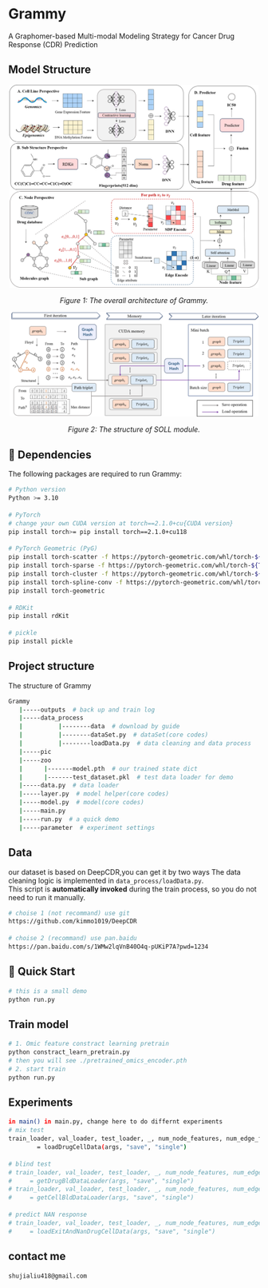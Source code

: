 # Grammy
A Graphomer-based Multi-modal Modeling Strategy for Cancer Drug Response (CDR) Prediction

## Model Structure

<p align="center">
  <img src="./pic/pic1.png" alt="Grammy Architecture" width="500"/>
</p>
<p align="center"><em>Figure 1: The overall architecture of Grammy.</em></p>

<p align="center">
  <img src="./pic/pic2.png" alt="SOLL Structure" width="500"/>
</p>
<p align="center"><em>Figure 2: The structure of SOLL module.</em></p>

## 🔧 Dependencies
The following packages are required to run Grammy:
```bash
# Python version
Python >= 3.10

# PyTorch
# change your own CUDA version at torch==2.1.0+cu{CUDA version}
pip install torch>= pip install torch==2.1.0+cu118

# PyTorch Geometric (PyG)
pip install torch-scatter -f https://pytorch-geometric.com/whl/torch-${TORCH}+${CUDA}.html
pip install torch-sparse -f https://pytorch-geometric.com/whl/torch-${TORCH}+${CUDA}.html
pip install torch-cluster -f https://pytorch-geometric.com/whl/torch-${TORCH}+${CUDA}.html
pip install torch-spline-conv -f https://pytorch-geometric.com/whl/torch-${TORCH}+${CUDA}.html
pip install torch-geometric

# RDKit
pip install rdKit

# pickle
pip install pickle
```

## Project structure
The structure of Grammy
```bash
Grammy
   |-----outputs  # back up and train log
   |-----data_process
   |          |--------data  # download by guide
   |          |--------dataSet.py  # dataSet(core codes)
   |          |--------loadData.py  # data cleaning and data process
   |-----pic
   |-----zoo
   |      |-------model.pth  # our trained state dict
   |      |-------test_dataset.pkl  # test data loader for demo
   |-----data.py  # data loader
   |-----layer.py  # model helper(core codes)
   |-----model.py  # model(core codes)
   |-----main.py  
   |-----run.py  # a quick demo
   |-----parameter  # experiment settings
```
## Data
our dataset is based on DeepCDR,you can get it by two ways
The data cleaning logic is implemented in `data_process/loadData.py`.  
This script is **automatically invoked** during the train process, so you do not need to run it manually.  

```bash
# choise 1 (not recommand) use git
https://github.com/kimmo1019/DeepCDR 

# choise 2 (recommand) use pan.baidu
https://pan.baidu.com/s/1WMw2lqVnB40O4q-pUKiP7A?pwd=1234
```

## 🚀 Quick Start
```bash
# this is a small demo
python run.py
```

## Train model
```bash
# 1. Omic feature constract learning pretrain
python constract_learn_pretrain.py
# then you will see ./pretrained_omics_encoder.pth
# 2. start train
python run.py
```

## Experiments
```bash
in main() in main.py, change here to do differnt experiments
# mix test
train_loader, val_loader, test_loader, _, num_node_features, num_edge_features, _ \
        = loadDrugCellData(args, "save", "single")

# blind test
# train_loader, val_loader, test_loader, _, num_node_features, num_edge_features, _ \
#     = getDrugBldDataLoader(args, "save", "single")
# train_loader, val_loader, test_loader, _, num_node_features, num_edge_features, _ \
#     = getCellBldDataLoader(args, "save", "single")

# predict NAN response
# train_loader, val_loader, test_loader, _, num_node_features, num_edge_features, _ \
#     = loadExitAndNanDrugCellData(args, "save", "single")

```

## contact me
```bash
shujialiu418@gmail.com
```

